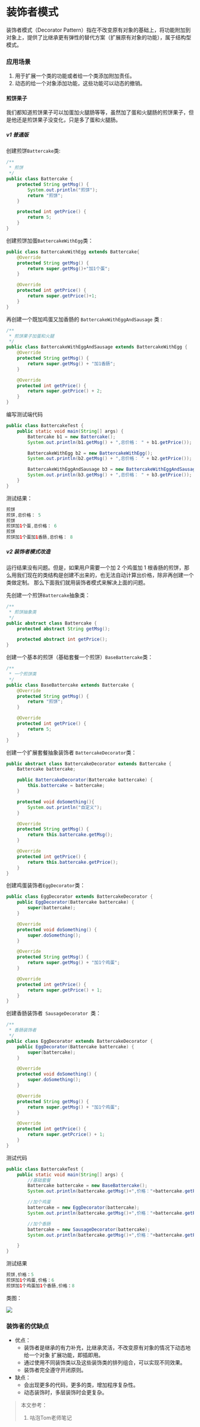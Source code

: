 # 装饰者模式

装饰者模式（Decorator Pattern）指在不改变原有对象的基础上，将功能附加到对象上，提供了比继承更有弹性的替代方案（扩展原有对象的功能），属于结构型模式。

### 应用场景

1. 用于扩展一个类的功能或者给一个类添加附加责任。
2. 动态的给一个对象添加功能，这些功能可以动态的撤销。

#### 煎饼果子

我们都知道煎饼果子可以加蛋加火腿肠等等，虽然加了蛋和火腿肠的煎饼果子，但是他还是煎饼果子没变化，只是多了蛋和火腿肠。

##### v1 普通版

创建煎饼`Battercake`类:

```java
/**
 * 煎饼
 */
public class Battercake {
    protected String getMsg() {
        System.out.println("煎饼");
        return "煎饼";
    }

    protected int getPrice() {
        return 5;
    }
}
```

创建煎饼加蛋`BattercakeWithEgg`类：

```java
public class BattercakeWithEgg extends Battercake{
    @Override
    protected String getMsg() {
        return super.getMsg()+"加1个蛋";
    }

    @Override
    protected int getPrice() {
        return super.getPrice()+1;
    }
}
```

再创建一个既加鸡蛋又加香肠的 `BattercakeWithEggAndSausage` 类  :

```java
/**
 * 煎饼果子加蛋和火腿
 */
public class BattercakeWithEggAndSausage extends BattercakeWithEgg {
    @Override
    protected String getMsg() {
        return super.getMsg() + "加1香肠";
    }

    @Override
    protected int getPrice() {
        return super.getPrice() + 2;
    }
}

```

编写测试端代码

```java
public class BattercakeTest {
    public static void main(String[] args) {
        Battercake b1 = new Battercake();
        System.out.println(b1.getMsg() + ",总价格： " + b1.getPrice());

        BattercakeWithEgg b2 = new BattercakeWithEgg();
        System.out.println(b2.getMsg() + ",总价格： " + b2.getPrice());

        BattercakeWithEggAndSausage b3 = new BattercakeWithEggAndSausage();
        System.out.println(b3.getMsg() + ",总价格： " + b3.getPrice());
    }
}
```

测试结果：

```java
煎饼
煎饼,总价格： 5
煎饼
煎饼加1个蛋,总价格： 6
煎饼
煎饼加1个蛋加1香肠,总价格： 8
```

##### v2 装饰者模式改造

运行结果没有问题。但是，如果用户需要一个加 2 个鸡蛋加 1 根香肠的煎饼，那么用我们现在的类结构是创建不出来的，也无法自动计算出价格，除非再创建一个类做定制。 那么下面我们就用装饰者模式来解决上面的问题。

先创建一个煎饼`Battercake`抽象类： 

```java
/**
 * 煎饼抽象类
 */
public abstract class Battercake {
    protected abstract String getMsg();

    protected abstract int getPrice();
}
```

创建一个基本的煎饼（基础套餐一个煎饼）`BaseBattercake`类：

```java
/**
 * 一个煎饼类
 */
public class BaseBattercake extends Battercake {
    @Override
    protected String getMsg() {
        return "煎饼";
    }

    @Override
    protected int getPrice() {
        return 5;
    }
}
```

创建一个扩展套餐抽象装饰者 `BattercakeDecorator`类：

```java
public abstract class BattercakeDecorator extends Battercake {
    Battercake battercake;

    public BattercakeDecorator(Battercake battercake) {
        this.battercake = battercake;
    }

    protected void doSomething(){
        System.out.println("自定义");
    }

    @Override
    protected String getMsg() {
        return this.battercake.getMsg();
    }

    @Override
    protected int getPrice() {
        return this.battercake.getPrice();
    }
}
```

创建鸡蛋装饰者`EggDecorator`类：

```java
public class EggDecorator extends BattercakeDecorator {
    public EggDecorator(Battercake battercake) {
        super(battercake);
    }

    @Override
    protected void doSomething() {
        super.doSomething();
    }

    @Override
    protected String getMsg() {
        return super.getMsg() + "加1个鸡蛋";
    }

    @Override
    protected int getPrice() {
        return super.getPrice() + 1;
    }
}
```

创建香肠装饰者`  SausageDecorator  `类：

```java
/**
 * 香肠装饰者
 */
public class EggDecorator extends BattercakeDecorator {
    public EggDecorator(Battercake battercake) {
        super(battercake);
    }

    @Override
    protected void doSomething() {
        super.doSomething();
    }

    @Override
    protected String getMsg() {
        return super.getMsg() + "加1个鸡蛋";
    }

    @Override
    protected int getPrice() {
        return super.getPcrice() + 1;
    }
}
```

测试代码

```java
public class BattercakeTest {
    public static void main(String[] args) {
        //基础套餐
        Battercake battercake = new BaseBattercake();
        System.out.println(battercake.getMsg()+",价格："+battercake.getPrice());

        //加个鸡蛋
        battercake = new EggDecorator(battercake);
        System.out.println(battercake.getMsg()+",价格："+battercake.getPrice());

        //加个香肠
        battercake = new SausageDecorator(battercake);
        System.out.println(battercake.getMsg()+",价格："+battercake.getPrice());

    }
}
```

测试结果

```java
煎饼,价格：5
煎饼加1个鸡蛋,价格：6
煎饼加1个鸡蛋加1个香肠,价格：8
```

类图：

![](https://raw.githubusercontent.com/dddygin/image-storage/main/blog/image/design/patterns/01/decorator_01.png)



### 装饰者的优缺点

- 优点：
  - 装饰者是继承的有力补充，比继承灵活，不改变原有对象的情况下动态地给一个对象
    扩展功能，即插即用。
  - 通过使用不同装饰类以及这些装饰类的排列组合，可以实现不同效果。
  - 装饰者完全遵守开闭原则。
- 缺点：
  - 会出现更多的代码，更多的类，增加程序复杂性。
  - 动态装饰时，多层装饰时会更复杂。
    



> 本文参考：
>
> 1. 咕泡Tom老师笔记
